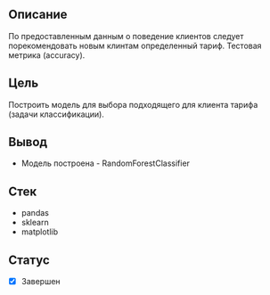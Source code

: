 ## Описание
По предоставленным данным о поведение клиентов следует порекомендовать новым клинтам определенный тариф. Тестовая метрика (accuracy).
## Цель
Построить модель для выбора подходящего для клиента тарифа (задачи классификации).
## Вывод
+ Модель построена - RandomForestClassifier 
## Стек
+ pandas 
+ sklearn
+ matplotlib
## Статус
- [x] Завершен
